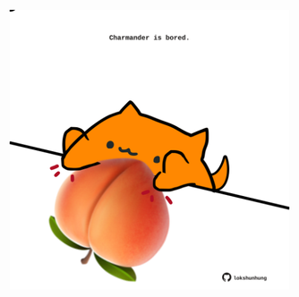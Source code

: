 <!-- built at 27/01/2022, 05:00:58 UTC -->
<p align="center">
  <img width="500" height="500" src="./ReadmeImage.svg">
</p>
